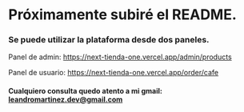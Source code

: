 # Próximamente subiré el README.

### Se puede utilizar la plataforma desde dos paneles.

Panel de admin: https://next-tienda-one.vercel.app/admin/products

Panel de usuario: https://next-tienda-one.vercel.app/order/cafe


#### Cualquiero consulta quedo atento a mi gmail: leandromartinez.dev@gmail.com
